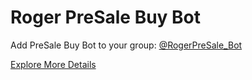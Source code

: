# Roger PreSale Buy Bot

Add PreSale Buy Bot to your group: [@RogerPreSale\_Bot](https://t.me/rogerpresale_bot)

[Explore More Details](https://docs.rogerpad.finance/roger-presale-buy-bot/roger-presale-buy-bot)
